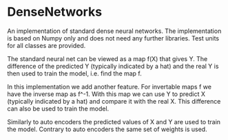# DenseNetworks

An implementation of standard dense neural networks. The implementation is based on Numpy only and does not need any further libraries. Test units for all classes are provided.

The standard neural net can be viewed as a map f(X) that gives Y. The difference of the predicted Y (typically indicated by a hat) and the real Y is then used to train the model, i.e. find the map f.

In this implementation we add another feature. For invertable maps f we have the inverse map as f^-1. With this map we can use Y to predict X (typically indicated by a hat) and compare it with the real X. This difference can also be used to train the model.

Similarly to auto encoders the predicted values of X and Y are used to train the model. Contrary to auto encoders the same set of weights is used.
